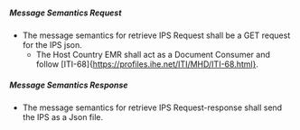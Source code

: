 

##### Message Semantics Request
- The message semantics for retrieve IPS Request shall be a GET request for the IPS json.
    - The Host Country EMR shall act as a Document Consumer and follow [ITI-68]{https://profiles.ihe.net/ITI/MHD/ITI-68.html}.

##### Message Semantics Response
- The message semantics for retrieve IPS Request-response shall send the IPS as a Json file.
